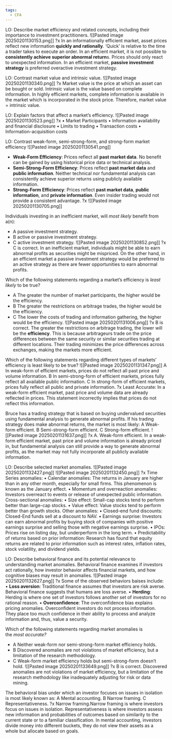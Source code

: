 ```yaml
---
tags:
  - CFA
---
```


LO: Describe market efficiency and related concepts, including their importance to investment practitioners. 
![[Pasted image 20250201130153.png]]
?x
In an informationally efficient market, asset prices reflect new information **quickly and rationally**. ‘Quick’ is relative to the time a trader takes to execute an order. In an efficient market, it is not possible to **consistently achieve superior abnormal return**s. Prices should only react to unexpected information. In an efficient market, **passive investment strategy** is preferred overactive investment strategy.


LO: Contrast market value and intrinsic value. 
![[Pasted image 20250201130340.png]]
?x
Market value is the price at which an asset can be bought or sold. Intrinsic value is the value based on complete information. In highly efficient markets, complete information is available in the market which is incorporated in the stock price. Therefore, market value = intrinsic value.


LO: Explain factors that affect a market’s efficiency. 
![[Pasted image 20250201130523.png]]
?x
• Market Participants 
• Information availability and financial disclosure 
• Limits to trading 
• Transaction costs • Information-acquisition costs


LO: Contrast weak-form, semi-strong-form, and strong-form market efficiency
![[Pasted image 20250201130541.png]]
- **Weak-Form Efficiency**: Prices reflect all **past market data**. No benefit can be gained by using historical price data or technical analysis.
- **Semi-Strong-Form Efficiency**: Prices reflect **past market data** and **public information**. Neither technical nor fundamental analysis can consistently achieve superior returns using publicly available information.
- **Strong-Form Efficiency**: Prices reflect **past market data**, **public information**, and **private information**. Even insider trading would not provide a consistent advantage.
?x
![[Pasted image 20250201130705.png]]


Individuals investing in an inefficient market, will _most likely_ benefit from a(n):
- A  passive investment strategy.
- B  active or passive investment strategy.
- C  active investment strategy.
![[Pasted image 20250201130852.png]]
?x
C is correct. In an inefficient market, individuals might be able to earn abnormal profits as securities might be mispriced. On the other hand, in an efficient market a passive investment strategy would be preferred to an active strategy as there are fewer opportunities to earn abnormal profits.


Which of the following statements regarding a market’s efficiency is _least likely_ to be true?
- A  The greater the number of market participants, the higher would be the efficiency.
- B The greater the restrictions on arbitrage trades, the higher would be the efficiency.
- C The lower the costs of trading and information gathering, the higher would be the efficiency.
![[Pasted image 20250201131006.png]]
?x
B is correct. The greater the restrictions on arbitrage trading, the lower will be the **efficiency**. This is because arbitrageurs trade on the price differences between the same security or similar securities trading at different locations. Their trading minimizes the price differences across exchanges, making the markets more efficient.


Which of the following statements regarding different types of markets’ efficiency is least likely to be true?
![[Pasted image 20250201131347.png]]
A In weak-form of efficient markets, prices do not reflect all past price and volume information.
B In semi-strong-form of efficient markets, prices fully reflect all available public information.
C In strong-form of efficient markets, prices fully reflect all public and private information.
?x
Least Accurate: In a weak-form efficient market, past price and volume data are already reflected in prices. This statement incorrectly implies that prices do not reflect this information.


Bruce has a trading strategy that is based on buying undervalued securities using fundamental analysis to generate abnormal profits. If his trading strategy does make abnormal returns, the market is most likely:
A Weak-form efficient.
B Semi-strong-form efficient.
C Strong-form efficient.
![[Pasted image 20250201131637.png]]
?x
A. Weak-form efficient.
In a weak-form efficient market, past price and volume information is already priced in, but fundamental analysis can still provide a way to generate abnormal profits, as the market may not fully incorporate all publicly available information. <!--SR:!2025-02-09,4,270-->


LO: Describe selected market anomalies. 
![[Pasted image 20250201132427.png]]
![[Pasted image 20250201132450.png]]
?x
Time Series anomalies:
	• Calendar anomalies: The returns in January are higher than in any other month, especially for small firms. This phenomenon is known as the January effect.
	• Momentum and overreaction anomalies: Investors overreact to events or release of unexpected public information. 
Cross-sectional anomalies:
	 • Size effect: Small-cap stocks tend to perform better than large-cap stocks.
	  • Value effect: Value stocks tend to perform better than growth stocks. 
Other anomalies: 
	  • Closed-end fund discounts: Closed-End funds sell at a discount to NAV. 
	  • Earnings surprise: Investors can earn abnormal profits by buying stock of companies with positive earnings surprise and selling those with negative earnings surprise.
	  • IPOs: Prices rise on listing day, but underperform in the long term. 
	  • Predictability of returns based on prior information: Research has found that equity returns are related to prior information such as interest rates, inflation rates, stock volatility, and dividend yields.


LO: Describe behavioral finance and its potential relevance to understanding market anomalies. Behavioral finance examines if investors act rationally, how investor behavior affects financial markets, and how cognitive biases may result in anomalies.
![[Pasted image 20250201132627.png]]
?x
Some of the observed behaviors baises include: 
• **Loss aversion**: Traditional finance assumes that investors are risk averse. Behavioral finance suggests that humans are loss averse. 
• **Herding**: Herding is where one set of investors follows another set of investors for no rational reason. 
• **Overconfidence**: The overconfidence bias explains pricing anomalies. Overconfident investors do not process information. They place too much confidence in their ability to process and analyze information and, thus, value a security.


Which of the following statements regarding market anomalies is the _most_ _accurate?_
- A Neither weak-form nor semi-strong-form market efficiency holds.
- B Discovered anomalies are not violations of market efficiency, but a limitation of the research methodology.
- C Weak-form market efficiency holds but semi-strong-form doesn’t hold.
![[Pasted image 20250201133649.png]]
?x
B is correct. Discovered anomalies are not violations of market efficiency, but a limitation of the research methodology like inadequately adjusting for risk or data mining.


The behavioral bias under which an investor focuses on issues in isolation is most likely known as:
A Mental accounting.
B Narrow framing.
C Representativeness.
?x
Narrow framing.Narrow framing is where investors focus on issues in isolation. Representativeness is where investors assess new information and probabilities of outcomes based on similarity to the current state or to a familiar classification. In mental accounting, investors divide money into different buckets, they do not view their assets as a whole but allocate based on goals.



